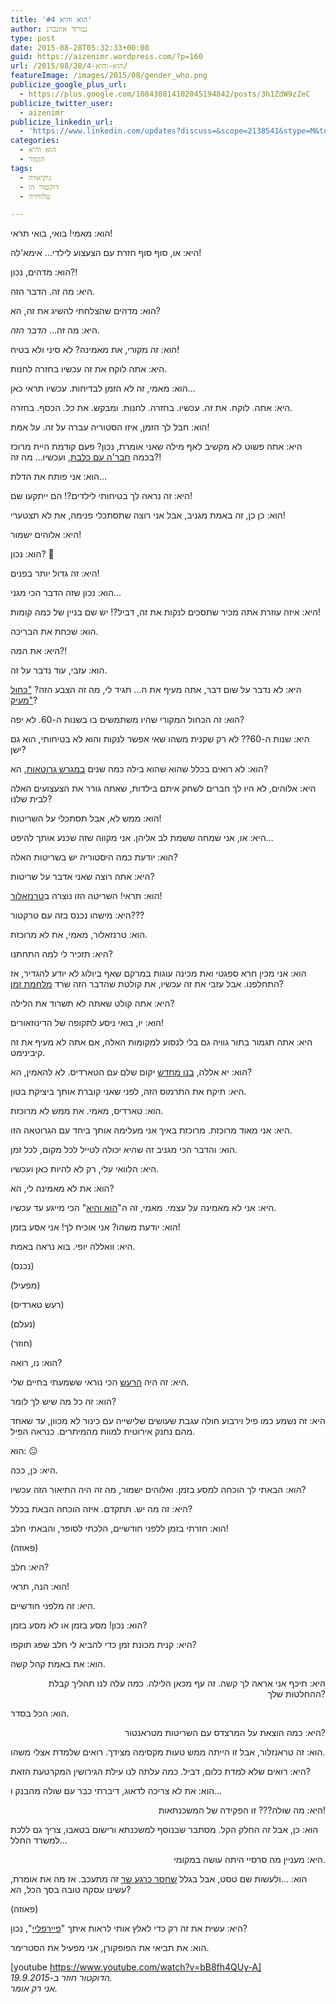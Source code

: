 ```yaml
---
title: 'הוא והיא #4'
author: נמרוד איזנברג
type: post
date: 2015-08-28T05:32:33+00:00
guid: https://aizenimr.wordpress.com/?p=160
url: /2015/08/28/הוא-והיא-4/
featureImage: /images/2015/08/gender_who.png
publicize_google_plus_url:
  - https://plus.google.com/108430814102045194842/posts/3h1ZdW9zZeC
publicize_twitter_user:
  - aizenimr
publicize_linkedin_url:
  - 'https://www.linkedin.com/updates?discuss=&scope=2138541&stype=M&topic=6042901380480462848&type=U&a=yqgn'
categories:
  - הוא והיא
  - הומור
tags:
  - גיקיאדה
  - דוקטור הו
  - טלוויזיה

---
```

<span lang="he-IL">הוא</span><span lang="en-US">: </span><span lang="he-IL">מאמי</span><span lang="en-US">! </span><span lang="he-IL">בואי</span><span lang="en-US">, </span><span lang="he-IL">בואי תראי</span><span lang="en-US">!</span>

<span lang="he-IL">היא</span><span lang="en-US">: </span><span lang="he-IL">או</span><span lang="en-US">, </span><span lang="he-IL">סוף סוף חזרת עם הצעצוע לילדי… אימא</span><span lang="en-US">'</span><span lang="he-IL">לה</span><span lang="en-US">!</span>

<span lang="he-IL">הוא</span><span lang="en-US">: </span><span lang="he-IL">מדהים</span><span lang="en-US">, </span><span lang="he-IL">נכון</span><span lang="en-US">?!</span>

<span lang="he-IL">היא</span><span lang="en-US">: </span><span lang="he-IL">מה זה</span><span lang="en-US">. </span><span lang="he-IL">הדבר הזה</span><span lang="en-US">.</span>

<span lang="he-IL">הוא</span><span lang="en-US">: </span><span lang="he-IL">מדהים שהצלחתי להשיג את זה</span><span lang="en-US">, </span><span lang="he-IL">הא</span><span lang="en-US">?</span>

<span lang="he-IL">היא</span><span lang="en-US">: </span><span lang="he-IL">מה זה… <em>הדבר הזה</em></span><span lang="en-US">.</span>

<span lang="he-IL">הוא</span><span lang="en-US">: </span><span lang="he-IL">זה מקורי</span><span lang="en-US">, </span><span lang="he-IL">את מאמינה</span><span lang="en-US">? </span><span lang="he-IL">לא סיני ולא בטיח</span><span lang="en-US">!</span>

<span lang="he-IL">היא</span><span lang="en-US">: </span><span lang="he-IL">אתה לוקח את זה עכשיו בחזרה לחנות</span><span lang="en-US">.</span>

<span lang="he-IL">הוא</span><span lang="en-US">: </span><span lang="he-IL">מאמי</span><span lang="en-US">, </span><span lang="he-IL">זה לא הזמן לבדיחות</span><span lang="en-US">. </span><span lang="he-IL">עכשיו תראי כאן</span><span lang="en-US">&#8230;</span>

<span lang="he-IL">היא</span><span lang="en-US">: </span><span lang="he-IL">אתה</span><span lang="en-US">. </span><span lang="he-IL">לוקח</span><span lang="en-US">. </span><span lang="he-IL">את זה</span><span lang="en-US">. </span><span lang="he-IL">עכשיו</span><span lang="en-US">. </span><span lang="he-IL">בחזרה</span><span lang="en-US">. </span><span lang="he-IL">לחנות</span><span lang="en-US">. </span><span lang="he-IL">ומבקש</span><span lang="en-US">. </span><span lang="he-IL">את <i>כל</i></span><span lang="en-US"><i>.</i> </span><span lang="he-IL">הכסף</span><span lang="en-US">. </span><span lang="he-IL">בחזרה</span><span lang="en-US">.</span>

<span lang="he-IL">הוא</span><span lang="en-US">: </span><span lang="he-IL">חבל לך הזמן</span><span lang="en-US">, </span><span lang="he-IL">איזו הסטוריה עברה על זה</span><span lang="en-US">. </span><span lang="he-IL">על אמת</span><span lang="en-US">!</span>

<span lang="he-IL">היא</span><span lang="en-US">: </span><span lang="he-IL">אתה פשוט לא מקשיב לאף מילה שאני אומרת</span><span lang="en-US">, </span><span lang="he-IL">נכון</span><span lang="en-US">? </span><span lang="he-IL">פעם קודמת היית מרוכז בכמה <a href="/2015/08/25/%d7%94%d7%95%d7%90-%d7%95%d7%94%d7%99%d7%90-3-%d7%94%d7%95%d7%90-%d7%94%d7%99%d7%90-%d7%95%d7%94%d7%95%d7%92%d7%95/">חבר'ה עם כלבת</a>,</span><span lang="en-US"> </span><span lang="he-IL">ועכשיו… מה זה</span><span lang="en-US">?!</span>

<span lang="he-IL">הוא</span><span lang="en-US">: </span><span lang="he-IL">אני פותח את הדלת</span><span lang="en-US">&#8230;</span>

<span lang="he-IL">היא</span><span lang="en-US">: </span><span lang="he-IL">זה נראה לך בטיחותי לילדים</span><span lang="en-US">?! </span><span lang="he-IL">הם ייתקעו שם</span><span lang="en-US">!</span>

<span lang="he-IL">הוא</span><span lang="en-US">: </span><span lang="he-IL">כן כן</span><span lang="en-US">, </span><span lang="he-IL">זה באמת מגניב</span><span lang="en-US">, </span><span lang="he-IL">אבל אני רוצה שתסתכלי פנימה</span><span lang="en-US">, </span><span lang="he-IL">את לא תצטערי</span><span lang="en-US">!</span>

<span lang="he-IL">היא</span><span lang="en-US">: </span><span lang="he-IL">אלוהים ישמור</span><span lang="en-US">!</span>

<span lang="he-IL">הוא</span><span lang="en-US">: </span><span lang="he-IL">נכון</span><span lang="en-US">? 🙂</span>

<span lang="he-IL">היא</span><span lang="en-US">: </span><span lang="he-IL">זה גדול יותר בפנים</span><span lang="en-US">!</span>

<span lang="he-IL">הוא</span><span lang="en-US">: </span><span lang="he-IL">נכון שזה הדבר הכי מגני</span><span lang="en-US">&#8230;</span>

<span lang="he-IL">היא</span><span lang="en-US">: </span><span lang="he-IL">איזה עוזרת אתה מכיר שתסכים לנקות את זה</span><span lang="en-US">, </span><span lang="he-IL">דביל</span><span lang="en-US">?! </span><span lang="he-IL">יש שם בניין של כמה קומות</span><span lang="en-US">!</span>

<span lang="he-IL">הוא</span><span lang="en-US">: </span><span lang="he-IL">שכחת את הבריכה</span><span lang="en-US">.</span>

<span lang="he-IL">היא</span><span lang="en-US">: </span><span lang="he-IL">את המה</span><span lang="en-US">?!</span>

<span lang="he-IL">הוא</span><span lang="en-US">: </span><span lang="he-IL">עזבי</span><span lang="en-US">, </span><span lang="he-IL">עוד נדבר על זה</span><span lang="en-US">.</span>

<span lang="he-IL">היא</span><span lang="en-US">: </span><span lang="he-IL">לא נדבר על שום דבר</span><span lang="en-US">, </span><span lang="he-IL">אתה מעיף את ה… תגיד לי</span><span lang="en-US">, </span><span lang="he-IL">מה זה הצבע הזה</span><span lang="en-US">? <a href="https://upload.wikimedia.org/wikipedia/commons/c/c3/TARDIS2.jpg" target="_blank" rel="noopener noreferrer">"</a></span><a href="https://upload.wikimedia.org/wikipedia/commons/c/c3/TARDIS2.jpg" target="_blank" rel="noopener noreferrer"><span lang="he-IL">כחול מעיק"</span></a><span lang="en-US">?</span>

<span lang="he-IL">הוא</span><span lang="en-US">: </span><span lang="he-IL">זה הכחול המקורי שהיו משתמשים בו בשנות ה</span><span lang="en-US">-60. </span><span lang="he-IL">לא יפה</span><span lang="en-US">?</span>

<span lang="he-IL">היא</span><span lang="en-US">: </span><span lang="he-IL">שנות ה</span><span lang="en-US">-60?? </span><span lang="he-IL">לא רק שקנית משהו שאי אפשר לנקות והוא לא בטיחותי</span><span lang="en-US">, </span><span lang="he-IL">הוא גם ישן</span><span lang="en-US">?</span>

<span lang="he-IL">הוא</span><span lang="en-US">: </span><span lang="he-IL">לא רואים בכלל שהוא שהוא בילה כמה שנים <a href="http://tardis.wikia.com/wiki/An_Unearthly_Child_(TV_story)" target="_blank" rel="noopener noreferrer">במגרש גרוטאות</a></span><span lang="en-US">, </span><span lang="he-IL">הא</span><span lang="en-US">?</span>

<span lang="he-IL">היא</span><span lang="en-US">: </span><span lang="he-IL">אלוהים</span><span lang="en-US">, </span><span lang="he-IL">לא היו לך חברים לשחק איתם בילדות</span><span lang="en-US">, </span><span lang="he-IL">שאתה גורר את הצעצועים האלה לבית שלנו</span><span lang="en-US">?</span>

<span lang="he-IL">הוא</span><span lang="en-US">: </span><span lang="he-IL">ממש לא</span><span lang="en-US">, </span><span lang="he-IL">אבל תסתכלי על השריטות</span><span lang="en-US">!</span>

<span lang="he-IL">היא</span><span lang="en-US">: </span><span lang="he-IL">או</span><span lang="en-US">, </span><span lang="he-IL">אני שמחה ששמת לב אליהן</span><span lang="en-US">. </span><span lang="he-IL">אני מקווה שזה שכנע אותך להיפט</span><span lang="en-US">&#8230;</span>

<span lang="he-IL">הוא</span><span lang="en-US">: </span><span lang="he-IL">יודעת כמה היסטוריה יש בשריטות האלה</span><span lang="en-US">?</span>

<span lang="he-IL">היא</span><span lang="en-US">: </span><span lang="he-IL">אתה רוצה שאני אדבר על שריטות</span><span lang="en-US">?</span>

<span lang="he-IL">הוא</span><span lang="en-US">: </span><span lang="he-IL">תראי</span><span lang="en-US">! </span><span lang="he-IL">השריטה הזו נוצרה ב<a href="http://tardis.wikia.com/wiki/The_Time_of_the_Doctor_(TV_story)" target="_blank" rel="noopener noreferrer">טרנזאלור</a></span><span lang="en-US">!</span>

<span lang="he-IL">היא</span><span lang="en-US">: </span><span lang="he-IL">מישהו נכנס בזה עם טרקטור</span><span lang="en-US">???</span>

<span lang="he-IL">הוא</span><span lang="en-US">: </span><span lang="he-IL">טרנזאלור</span><span lang="en-US">, </span><span lang="he-IL">מאמי</span><span lang="en-US">, </span><span lang="he-IL">את לא מרוכזת</span><span lang="en-US">.</span>

<span lang="he-IL">היא</span><span lang="en-US">: </span><span lang="he-IL">תזכיר לי למה התחתנו</span><span lang="en-US">?</span>

<span lang="he-IL">הוא</span><span lang="en-US">: </span><span lang="he-IL">אני מכין חרא ספגטי ואת מכינה עוגות במרקם שאף ביולוג לא יודע להגדיר, אז התחלפנו.</span><span lang="en-US"> </span><span lang="he-IL">אבל עזבי את זה עכשיו,</span><span lang="en-US"> </span><span lang="he-IL">את קולטת שהדבר הזה שרד <a href="http://tardis.wikia.com/wiki/Last_Great_Time_War" target="_blank" rel="noopener noreferrer">מלחמת זמן</a></span><span lang="en-US">?</span>

<span lang="he-IL">היא</span><span lang="en-US">: </span><span lang="he-IL">אתה קולט שאתה לא תשרוד את הלילה</span><span lang="en-US">?</span>

<span lang="he-IL">הוא</span><span lang="en-US">: </span><span lang="he-IL">יו</span><span lang="en-US">, </span><span lang="he-IL">בואי ניסע לתקופה של הדינוזאורים</span><span lang="en-US">!</span>

<span lang="he-IL">היא</span><span lang="en-US">: </span><span lang="he-IL">אתה תגמור בתור גוויה גם בלי לנסוע למקומות האלה</span><span lang="en-US">, </span><span lang="he-IL">אם אתה לא מעיף את זה קיבינימט</span><span lang="en-US">.</span>

<span lang="he-IL">הוא</span><span lang="en-US">: </span><span lang="he-IL">יא אללה</span><span lang="en-US">, </span><span lang="he-IL"><a href="http://tardis.wikia.com/wiki/The_Big_Bang" target="_blank" rel="noopener noreferrer">בנו מחדש</a> יקום שלם עם הטארדיס</span><span lang="en-US">. </span><span lang="he-IL">לא להאמין</span><span lang="en-US">, </span><span lang="he-IL">הא</span><span lang="en-US">?</span>

<span lang="he-IL">היא</span><span lang="en-US">: </span><span lang="he-IL">תיקח את התרמוס הזה</span><span lang="en-US">, </span><span lang="he-IL">לפני שאני קוברת אותך ביציקת בטון</span><span lang="en-US">.</span>

<span lang="he-IL">הוא</span><span lang="en-US">: </span><span lang="he-IL">טארדיס</span><span lang="en-US">, </span><span lang="he-IL">מאמי</span><span lang="en-US">. </span><span lang="he-IL">את ממש לא מרוכזת</span><span lang="en-US">.</span>

<span lang="he-IL">היא</span><span lang="en-US">: </span><span lang="he-IL">אני מאוד מרוכזת</span><span lang="en-US">. </span><span lang="he-IL">מרוכזת באיך אני מעלימה אותך ביחד עם הגרוטאה הזו</span><span lang="en-US">.</span>

<span lang="he-IL">הוא</span><span lang="en-US">: והדבר </span><span lang="he-IL">הכי מגניב זה שהיא יכולה לטייל לכל מקום, לכל זמן.</span>

<span lang="he-IL">היא</span><span lang="en-US">: </span><span lang="he-IL">הלוואי עלי</span><span lang="en-US">, </span><span lang="he-IL">רק לא להיות כאן ועכשיו</span><span lang="en-US">.</span>

<span lang="he-IL">הוא</span><span lang="en-US">: </span><span lang="he-IL">את לא מאמינה לי</span><span lang="en-US">, </span><span lang="he-IL">הא</span><span lang="en-US">?</span>

<span lang="he-IL">היא</span><span lang="en-US">: </span><span lang="he-IL">אני לא מאמינה על עצמי</span><span lang="en-US">. </span><span lang="he-IL">מאמי</span><span lang="en-US">, </span><span lang="he-IL">זה ה</span><span lang="en-US">"</span><span lang="he-IL"><a href="/2015/08/05/%d7%94%d7%95%d7%90-%d7%95%d7%94%d7%99%d7%90-2/" target="_blank" rel="noopener noreferrer">הוא והיא</a></span><span lang="en-US">" </span><span lang="he-IL">הכי מייגע עד עכשיו</span><span lang="en-US">.</span>

<span lang="he-IL">הוא</span><span lang="en-US">: </span><span lang="he-IL">יודעת משהו</span><span lang="en-US">? </span><span lang="he-IL">אני אוכיח לך</span><span lang="en-US">! </span><span lang="he-IL">אני אסע בזמן</span><span lang="en-US">!</span>

<span lang="he-IL">היא</span><span lang="en-US">: </span><span lang="he-IL">וואללה יופי</span><span lang="en-US">. </span><span lang="he-IL">בוא נראה באמת</span><span lang="en-US">.</span>

<span lang="en-US">(</span><span lang="he-IL">נכנס</span><span lang="en-US">)</span>

<span lang="en-US">(</span><span lang="he-IL">מפעיל</span><span lang="en-US">)</span>

<span lang="en-US">(</span><span lang="he-IL">רעש טארדיס</span><span lang="en-US">)</span>

<span lang="en-US">(</span><span lang="he-IL">נעלם</span><span lang="en-US">)</span>

<span lang="en-US">(</span><span lang="he-IL">חוזר</span><span lang="en-US">)</span>

<span lang="he-IL">הוא</span><span lang="en-US">: </span><span lang="he-IL">נו</span><span lang="en-US">, </span><span lang="he-IL">רואה</span><span lang="en-US">?</span>

<span lang="he-IL">היא</span><span lang="en-US">: </span><span lang="he-IL">זה היה <a href="https://www.youtube.com/watch?v=Xg8M-8BqTGs" target="_blank" rel="noopener noreferrer">הרעש</a> הכי נוראי ששמעתי בחיים שלי</span><span lang="en-US">.</span>

<span lang="he-IL">הוא</span><span lang="en-US">: </span><span lang="he-IL">זה כל מה שיש לך לומר</span><span lang="en-US">?</span>

<span lang="he-IL">היא</span><span lang="en-US">: </span><span lang="he-IL">זה נשמע כמו פיל וירבוע חולה עגבת שעושים שלישייה עם כינור לא מכוון</span><span lang="en-US">, עד ש</span><span lang="he-IL">אחד מהם נחנק אירוטית למוות מהמיתרים</span><span lang="en-US">. כנראה הפיל.</span>

<span lang="he-IL">הוא</span><span lang="en-US">: 😐</span>

<span lang="he-IL">היא</span><span lang="en-US">: </span><span lang="he-IL">כן</span><span lang="en-US">, </span><span lang="he-IL">ככה</span><span lang="en-US">.</span>

<span lang="he-IL">הוא</span><span lang="en-US">: </span><span lang="he-IL">הבאתי לך הוכחה למסע בזמן</span><span lang="en-US">. </span><span lang="he-IL">ואלוהים ישמור</span><span lang="en-US">, </span><span lang="he-IL">מה זה היה התיאור הזה עכשיו</span><span lang="en-US">?</span>

<span lang="he-IL">היא</span><span lang="en-US">: </span><span lang="he-IL">זה מה יש</span><span lang="en-US">. </span><span lang="he-IL">תתקדם</span><span lang="en-US">. </span><span lang="he-IL">איזה הוכחה הבאת בכלל</span><span lang="en-US">?</span>

<span lang="he-IL">הוא</span><span lang="en-US">: </span><span lang="he-IL">חזרתי בזמן ללפני חודשיים</span><span lang="en-US">, </span><span lang="he-IL">הלכתי לסופר</span><span lang="en-US">, </span><span lang="he-IL">והבאתי חלב</span><span lang="en-US">!</span>

<span lang="en-US">(</span><span lang="he-IL">פאוזה</span><span lang="en-US">)</span>

<span lang="he-IL">היא</span><span lang="en-US">: </span><span lang="he-IL">חלב</span><span lang="en-US">?</span>

<span lang="he-IL">הוא</span><span lang="en-US">: </span><span lang="he-IL">הנה</span><span lang="en-US">, </span><span lang="he-IL">תראי</span><span lang="en-US">!</span>

<span lang="he-IL">היא</span><span lang="en-US">: </span><span lang="he-IL">זה מלפני חודשיים</span><span lang="en-US">.</span>

<span lang="he-IL">הוא</span><span lang="en-US">: </span><span lang="he-IL">נכון</span><span lang="en-US">! </span><span lang="he-IL">מסע בזמן או לא מסע בזמן</span><span lang="en-US">?</span>

<span lang="he-IL">היא</span><span lang="en-US">: </span><span lang="he-IL">קנית מכונת זמן כדי להביא לי חלב שפג תוקפו</span><span lang="en-US">?</span>

<span lang="he-IL">הוא</span><span lang="en-US">: </span><span lang="he-IL">את באמת קהל קשה</span><span lang="en-US">.</span>

<p align="right">
  <span lang="he-IL">היא</span><span lang="en-US">: </span><span lang="he-IL">תיכף אני אראה לך קשה</span><span lang="en-US">. </span><span lang="he-IL">זה עף מכאן הלילה</span><span lang="en-US">. </span><span lang="he-IL">כמה עלה לנו תהליך קבלת ההחלטות שלך?</span>
</p>

<span lang="he-IL">הוא</span><span lang="en-US">: </span><span lang="he-IL">הכל בסדר</span><span lang="en-US">.</span>

<p align="right">
  <span lang="he-IL">היא</span><span lang="en-US">: </span><span lang="he-IL">כמה הוצאת על המרצדס עם השריטות מטראנטור?</span>
</p>

הוא: זה טראנזלור, אבל זו הייתה ממש טעות מקסימה מצידך. רואים שלמדת אצלי משהו.

היא: רואים שלא למדת כלום, דביל. כמה עלתה לנו עילת הגירושין המקרטעת הזאת?

<span lang="he-IL">הוא</span><span lang="en-US">: </span><span lang="he-IL">את לא צריכה לדאוג</span><span lang="en-US">, </span><span lang="he-IL">דיברתי כבר עם שולה מהבנק ו</span><span lang="en-US">&#8230;</span>

<p align="right">
  <span lang="he-IL">היא</span><span lang="en-US">: </span><span lang="he-IL">מה שולה</span><span lang="en-US">??? </span><span lang="he-IL">זו הפקידה של המשכנתאות</span><span lang="en-US">!</span>
</p>

<span lang="he-IL">הוא</span><span lang="en-US">: </span><span lang="he-IL">כן</span><span lang="en-US">, </span><span lang="he-IL">אבל זה החלק הקל</span><span lang="en-US">. </span><span lang="he-IL">מסתבר שבנוסף למשכנתא ורישום בטאבו</span><span lang="en-US">, </span><span lang="he-IL">צריך גם ללכת למשרד החלל</span><span lang="en-US">&#8230;</span>

<p align="right">
  <span lang="he-IL">היא</span><span lang="en-US">: מעניין מ</span><span lang="he-IL">ה סרסיי היתה עושה במקומי.</span>
</p>

<span lang="he-IL">הוא</span><span lang="en-US">: &#8230;ולעשות שם טסט</span><span lang="en-US">, </span><span lang="he-IL">אבל בגלל <a href="http://news.walla.co.il/item/2885327" target="_blank" rel="noopener noreferrer">שחסר כרגע שר</a> זה מתעכב</span><span lang="en-US">. </span><span lang="he-IL">אז מה את אומרת</span><span lang="en-US">, </span><span lang="he-IL">עשינו עסקה טובה בסך הכל</span><span lang="en-US">, </span><span lang="he-IL">הא</span><span lang="en-US">?</span>

<span lang="en-US">(</span><span lang="he-IL">פאוזה</span><span lang="en-US">)</span>

<span lang="he-IL">היא</span><span lang="en-US">: </span><span lang="he-IL">עשית את זה רק כדי לאלץ אותי לראות איתך </span><span lang="en-US">"</span><span lang="he-IL"><a href="http://www.imdb.com/title/tt0303461/" target="_blank" rel="noopener noreferrer">פיירפליי</a></span><span lang="en-US">", </span><span lang="he-IL">נכון</span><span lang="en-US">?</span>

<span lang="he-IL">הוא</span><span lang="en-US">: </span><span lang="he-IL">את תביאי את הפופקורן</span><span lang="en-US">, </span><span lang="he-IL">אני מפעיל את הסטרימר</span><span lang="en-US">.</span>

[youtube https://www.youtube.com/watch?v=bB8fh4QUy-A]  
_הדוקטור חוזר ב-19.9.2015._  
 _אני רק אומר._